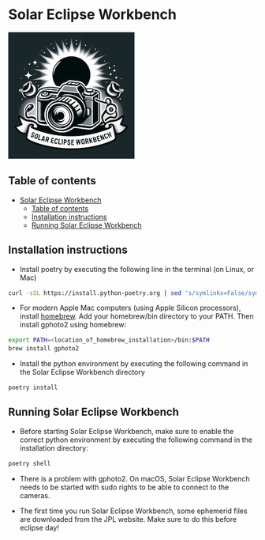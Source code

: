 # Solar Eclipse Workbench

![Solar Eclipse Workbench logo](img/logo-small.jpg)

## Table of contents
- [Solar Eclipse Workbench](#solar-eclipse-workbench)
  - [Table of contents](#table-of-contents)
  - [Installation instructions](#installation-instructions)
  - [Running Solar Eclipse Workbench](#running-solar-eclipse-workbench)


## Installation instructions

- Install poetry by executing the following line in the terminal (on Linux, or Mac)

```bash
curl -sSL https://install.python-poetry.org | sed 's/symlinks=False/symlinks=True/' | python3 -
```

- For modern Apple Mac computers (using Apple Silicon processors), install [homebrew](https://brew.sh/). Add your homebrew/bin directory to your PATH. Then install gphoto2 using homebrew:

```bash
export PATH=<location_of_homebrew_installation>/bin:$PATH
brew install gphoto2
```

- Install the python environment by executing the following command in the Solar Eclipse Workbench directory

```bash
poetry install
```

## Running Solar Eclipse Workbench

- Before starting Solar Eclipse Workbench, make sure to enable the correct python environment by executing the following command in the installation directory: 
  
```bash
poetry shell
```

- There is a problem with gphoto2.  On macOS, Solar Eclipse Workbench needs to be started with sudo rights to be able to connect to the cameras.

- The first time you run Solar Eclipse Workbench, some ephemerid files are downloaded from the JPL website.  Make sure to do this before eclipse day!